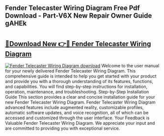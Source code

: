 ## Fender Telecaster Wiring Diagram Free Pdf Download - Part-V6X New Repair Owner Guide gAHEk

# <h2><a href="http://dfp09r.blite.top/?on=Fender+Telecaster+Wiring+Diagram">🔗Download New 👉🔴 Fender Telecaster Wiring Diagram</a></h2>

[![Fender Telecaster Wiring Diagram download](https://i.imgur.com/lujVjoI.png)](http://dfp09r.blite.top/?on=Fender+Telecaster+Wiring+Diagram)
Welcome to the user manual for your newly delivered Fender Telecaster Wiring Diagram. This comprehensive guide is intended to help you get started with your product and provide you with a thorough understanding of its features, functions, and capabilities. You will find step-by-step instructions for installation, operation, maintenance, and troubleshooting. Step-by-Step Installation Guide This section provides a clear and concise installation guide for your new Fender Telecaster Wiring Diagram. Fender Telecaster Wiring Diagram advanced features include augmented reality, customizable profiles, automatic software updates, and voice recognition, all of which can be accessed and customized through the user interface. Your Feedback is Valuable Fender Telecaster Wiring Diagram. We appreciate your input and are committed to providing you with exceptional service.
